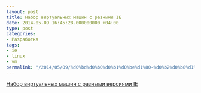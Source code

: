 ```yaml
---
layout: post
title: Набор виртуальных машин с разными IE
date: 2014-05-09 16:45:28.000000000 +04:00
type: post
categories:
- Разработка
tags:
- ie
- linux
- vm
permalink: "/2014/05/09/%d0%bd%d0%b0%d0%b1%d0%be%d1%80-%d0%b2%d0%b8%d1%80%d1%82%d1%83%d0%b0%d0%bb%d1%8c%d0%bd%d1%8b%d1%85-%d0%bc%d0%b0%d1%88%d0%b8%d0%bd-%d1%81-%d1%80%d0%b0%d0%b7%d0%bd%d1%8b%d0%bc%d0%b8-ie/"
---
```

[Набор виртуальных машин с разными версиями IE](http://www.modern.ie/en-us/virtualization-tools#downloads "Download test VMs of IE for OSX, Linux or Windows")

